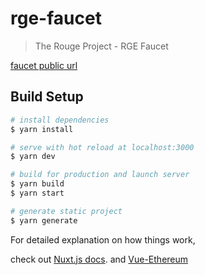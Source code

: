 # rge-faucet

> The Rouge Project - RGE Faucet

[faucet public url](https://faucet.rouge.network/)

## Build Setup

``` bash
# install dependencies
$ yarn install

# serve with hot reload at localhost:3000
$ yarn dev

# build for production and launch server
$ yarn build
$ yarn start

# generate static project
$ yarn generate
```

For detailed explanation on how things work, 

check out [Nuxt.js docs](https://nuxtjs.org).
and [Vue-Ethereum](https://github.com/vdg/vue-ethereum)
